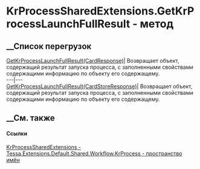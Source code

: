 # KrProcessSharedExtensions.GetKrProcessLaunchFullResult - метод
##  __Список перегрузок
[GetKrProcessLaunchFullResult(CardResponse)](M_Tessa_Extensions_Default_Shared_Workflow_KrProcess_KrProcessSharedExtensions_GetKrProcessLaunchFullResult.htm)|
Возвращает объект, содержащий результат запуска процесса, с заполненными
свойствами содержащими информацию по объекту его содержащему.  
---|---  
[GetKrProcessLaunchFullResult(CardStoreResponse)](M_Tessa_Extensions_Default_Shared_Workflow_KrProcess_KrProcessSharedExtensions_GetKrProcessLaunchFullResult_1.htm)|
Возвращает объект, содержащий результат запуска процесса, с заполненными
свойствами содержащими информацию по объекту его содержащему.  
## __См. также
#### Ссылки
[KrProcessSharedExtensions -
](T_Tessa_Extensions_Default_Shared_Workflow_KrProcess_KrProcessSharedExtensions.htm)
[Tessa.Extensions.Default.Shared.Workflow.KrProcess - пространство
имён](N_Tessa_Extensions_Default_Shared_Workflow_KrProcess.htm)
